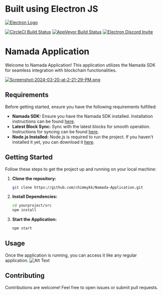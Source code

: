 # Built using Electron JS

[![Electron Logo](https://electronjs.org/images/electron-logo.svg)](https://electronjs.org)

[![CircleCI Build Status](https://circleci.com/gh/electron/electron/tree/main.svg?style=shield)](https://circleci.com/gh/electron/electron/tree/main)
[![AppVeyor Build Status](https://ci.appveyor.com/api/projects/status/4lggi9dpjc1qob7k/branch/main?svg=true)](https://ci.appveyor.com/project/electron-bot/electron-ljo26/branch/main)
[![Electron Discord Invite](https://img.shields.io/discord/745037351163527189?color=%237289DA&label=chat&logo=discord&logoColor=white)](https://discord.gg/electronjs)


# Namada Application

Welcome to Namada Application! This application utilizes the Namada SDK for seamless integration with blockchain functionalities.

[![Screenshot-2024-03-20-at-2-21-29-PM.png](https://i.postimg.cc/fbvCCYvf/Screenshot-2024-03-20-at-2-21-29-PM.png)](https://postimg.cc/Y4hQqGZv)

## Requirements

Before getting started, ensure you have the following requirements fulfilled:

- **Namada SDK:** Ensure you have the Namada SDK installed. Installation instructions can be found [here](https://docs.namada.net/integrating-with-namada/sdk).
- **Latest Block Sync:** Sync with the latest blocks for smooth operation. Instructions for syncing can be found [here](https://github.com/anoma/namada/issues/2900#issuecomment-2002000460).
- **Node.js Installed:** Node.js is required to run the project. If you haven't installed it yet, you can download it [here](https://nodejs.org/).

## Getting Started

Follow these steps to get the project up and running on your local machine:

1. **Clone the repository:**
    ```bash
    git clone https://github.com/chimmykk/Namada-Application.git
    ```

2. **Install Dependencies:**
    ```bash
    cd yourproject/src
    npm install
    ```

3. **Start the Application:**
    ```bash
    npm start
    ```

## Usage

Once the application is running, you can access it like any regular application.
![Alt Text](https://media.giphy.com/media/v1.Y2lkPTc5MGI3NjExNzVmaDNobjJuaGFieXZzdDd5ZTB2Z3J1OHY5eHpxZzFtYTh1aTNxaCZlcD12MV9pbnRlcm5hbF9naWZfYnlfaWQmY3Q9Zw/Ez71ycVZfCbXCJ2wWL/giphy.gif)


## Contributing

Contributions are welcome! Feel free to open issues or submit pull requests.


